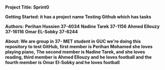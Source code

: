 **Project Title: Sprint0**

**Getting Started: it has a project name Testing Github which has tasks**

**Authors:**
**Perihan  Hussien 37-4034**
**Nadine Tarek 37-1156**
**Ahmed Ellouzy 37-16116**
**Omar EL-Sobky 37-6244**

**About: We are group in 37- MET student in GUC we're doing this repository to test GitHub, first member is Perihan Mohamed she loves playing piano,**
**The second member is Nadine Tarek, and she loves reading, third member is Ahmed Ellouzy and he loves football and the fourth member is Omar El-Sobky and he loves football**






